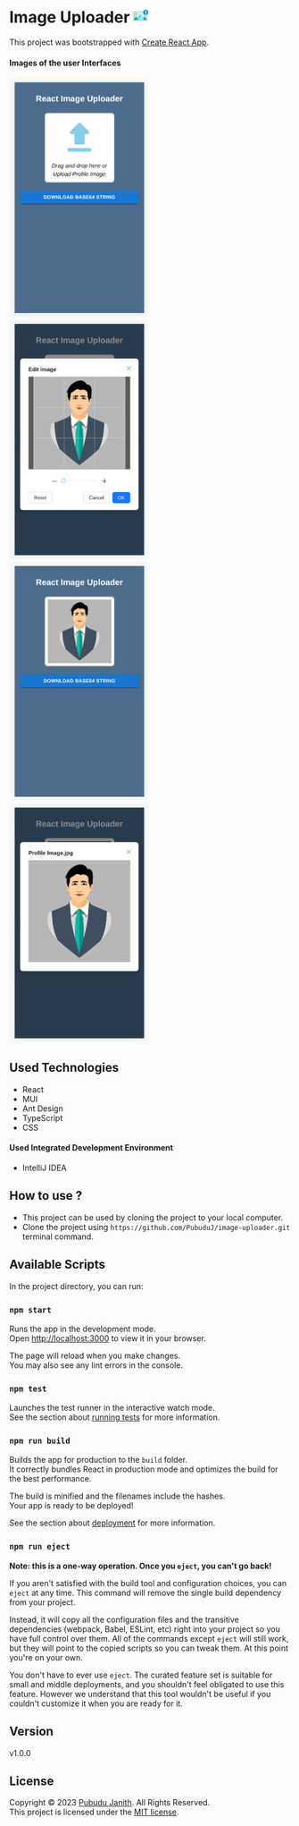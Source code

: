 # Image Uploader <img src="assets/logo.png" alt="drawing" width="27px"/>

This project was bootstrapped with [Create React App](https://github.com/facebook/create-react-app).

[//]: # (This is a simple task list application that can display both ongoing and completed tasks.)

[//]: # (The goal of this project was to gain a better understanding of the **React component-based architecture, React hooks, and React props.**)

#### Images of the user Interfaces

<img src="assets/image-1.png" alt="main-form" width="250px"/>
<br>
<img src="assets/image-2.png" alt="main-form" width="250px"/>
<br>
<img src="assets/image-3.png" alt="main-form" width="250px"/>
<br>
<img src="assets/image-4.png" alt="main-form" width="250px"/>

## Used Technologies

- React
- MUI
- Ant Design
- TypeScript
- CSS

#### Used Integrated Development Environment
- IntelliJ IDEA

## How to use ?
- This project can be used by cloning the
  project to your local computer.
- Clone the project using `https://github.com/PubuduJ/image-uploader.git` terminal command.


## Available Scripts

In the project directory, you can run:

### `npm start`

Runs the app in the development mode.\
Open [http://localhost:3000](http://localhost:3000) to view it in your browser.

The page will reload when you make changes.\
You may also see any lint errors in the console.

### `npm test`

Launches the test runner in the interactive watch mode.\
See the section about [running tests](https://facebook.github.io/create-react-app/docs/running-tests) for more information.

### `npm run build`

Builds the app for production to the `build` folder.\
It correctly bundles React in production mode and optimizes the build for the best performance.

The build is minified and the filenames include the hashes.\
Your app is ready to be deployed!

See the section about [deployment](https://facebook.github.io/create-react-app/docs/deployment) for more information.

### `npm run eject`

**Note: this is a one-way operation. Once you `eject`, you can't go back!**

If you aren't satisfied with the build tool and configuration choices, you can `eject` at any time. This command will remove the single build dependency from your project.

Instead, it will copy all the configuration files and the transitive dependencies (webpack, Babel, ESLint, etc) right into your project so you have full control over them. All of the commands except `eject` will still work, but they will point to the copied scripts so you can tweak them. At this point you're on your own.

You don't have to ever use `eject`. The curated feature set is suitable for small and middle deployments, and you shouldn't feel obligated to use this feature. However we understand that this tool wouldn't be useful if you couldn't customize it when you are ready for it.

## Version
v1.0.0

## License
Copyright &copy; 2023 [Pubudu Janith](https://www.linkedin.com/in/pubudujanith/). All Rights Reserved.<br>
This project is licensed under the [MIT license](LICENSE.txt).